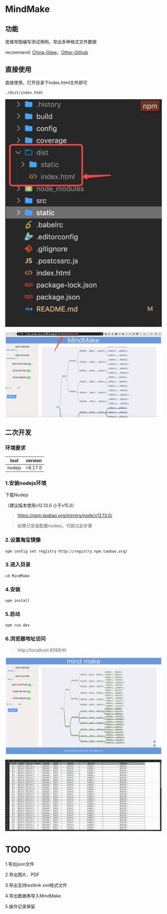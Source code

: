 # MindMake

## 功能

思维导图编写测试用例，导出多种格式文件数据

recommend: [China-Gitee](https://gitee.com/liyinchi/MindMake)，[Other-Github](https://github.com/Musule/MindMake)

## 直接使用

直接使用，打开目录下index.html文件即可

```
./dist/index.html
```

![img](./static/demo3.png)


![img](./static/demo4.png)


## 二次开发

### 环境要求
tool  | version
------------- | -------------
 nodejs  | >8.17.0

### 1.安装nodejs环境

下载Nodejs

（建议版本使用v12.13.0 小于v15.0）

>https://npm.taobao.org/mirrors/node/v12.13.0/

>如果已安装配置nodejs，可跳过此步骤


### 2.设置淘宝镜像
```
npm config set registry http://registry.npm.taobao.org/
```

### 3.进入目录

```
cd MindMake
```
### 4.安装
```
npm install
```

### 5.启动

```
npm run dev
```

### 6.浏览器地址访问
>http://localhost:8088/#/

![img](./static/demo1.jpg)


![img](./static/demo2.jpg)




# TODO 
1.导出json文件

2.导出图片、PDF

3.导出支持testlink xml格式文件

4.导出数据再导入MindMake

5.操作记录保留



